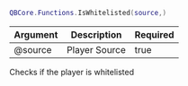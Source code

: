 ```lua
QBCore.Functions.IsWhitelisted(source,)
```

| Argument | Description | Required |
| ----------- | ----------- | ----------- |
| @source | Player Source | true |

Checks if the player is whitelisted